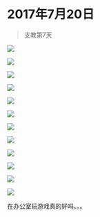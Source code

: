 <link href="../../../css/style.css" rel="stylesheet" >

# 2017年7月20日

> 支教第7天

![](https://yumiao.static.twesix.cn/image/2017/07/20/img_1.JPG)

![](https://yumiao.static.twesix.cn/image/2017/07/20/img_2.JPG)

![](https://yumiao.static.twesix.cn/image/2017/07/20/img_3.JPG)

![](https://yumiao.static.twesix.cn/image/2017/07/20/img_4.JPG)

![](https://yumiao.static.twesix.cn/image/2017/07/20/img_5.JPG)

![](https://yumiao.static.twesix.cn/image/2017/07/20/img_6.JPG)

![](https://yumiao.static.twesix.cn/image/2017/07/20/img_7.JPG)

![](https://yumiao.static.twesix.cn/image/2017/07/20/img_8.JPG)

![](https://yumiao.static.twesix.cn/image/2017/07/20/img_9.JPG)

![](https://yumiao.static.twesix.cn/image/2017/07/20/img_10.JPG)

![](https://yumiao.static.twesix.cn/image/2017/07/20/img_11.JPG)

![](https://yumiao.static.twesix.cn/image/2017/07/20/img_12.JPG)

在办公室玩游戏真的好吗。。。

<script src="../../../js/x-oss-process.js"></script>
